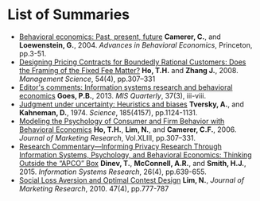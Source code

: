 # List of Summaries

- [Behavioral economics: Past, present, future](https://github.com/lc1915/paper_summaries/blob/master/Behavioral%20economics-%20Past%2C%20present%2C%20future.md)
**Camerer, C.**, and **Loewenstein, G.**, 2004. *Advances in Behavioral Economics*, Princeton, pp.3-51.
- [Designing Pricing Contracts for Boundedly Rational Customers: Does the Framing of the Fixed Fee Matter?](https://github.com/lc1915/paper_summaries/blob/master/Designing%20Pricing%20Contracts%20for%20Boundedly%20Rational%20Customers-%20Does%20the%20Framing%20of%20the%20Fixed%20Fee%20Matter-.md)
**Ho, T.H.** and **Zhang J.**, 2008. *Management Science*, 54(4), pp.307–331
- [Editor's comments: Information systems research and behavioral economics](https://github.com/lc1915/paper_summaries/blob/master/Editor's%20comments-%20Information%20systems%20research%20and%20behavioral%20economics.md)
**Goes, P.B.**, 2013. *MIS Quarterly*, 37(3), iii-viii.
- [Judgment under uncertainty: Heuristics and biases](https://github.com/lc1915/paper_summaries/blob/master/Judgment%20under%20uncertainty-%20Heuristics%20and%20biases.md)
**Tversky, A.**, and **Kahneman, D.**, 1974. *Science*, 185(4157), pp.1124-1131.
- [Modeling the Psychology of Consumer and Firm Behavior with Behavioral Economics](https://github.com/lc1915/paper_summaries/blob/master/Modeling%20the%20Psychology%20of%20Consumer%20and%20Firm%20Behavior%20with%20Behavioral%20Economics.md)
**Ho, T.H.**, **Lim, N.**, and **Camerer, C.F.**, 2006. *Journal of Marketing Research*, Vol.XLIII, pp.307–331.
- [Research Commentary—Informing Privacy Research Through Information Systems, Psychology, and Behavioral Economics: Thinking Outside the “APCO” Box](https://github.com/lc1915/paper_summaries/blob/master/Research%20Commentary%E2%80%94Informing%20Privacy%20Research%20Through%20Information%20Systems%2C%20Psychology%2C%20and%20Behavioral%20Economics-%20Thinking%20Outside%20the%20%E2%80%9CAPCO%E2%80%9D%20Box.md)
**Dinev, T.**, **McConnell, A.R.**, and **Smith, H.J.**, 2015. *Information Systems Research*, 26(4), pp.639-655.
- [Social Loss Aversion and Optimal Contest Design](https://github.com/lc1915/paper_summaries/blob/master/Social%20Loss%20Aversion%20and%20Optimal%20Contest%20Design.md)
**Lim, N.**, *Journal of Marketing Research*, 2010. 47(4), pp.777-787

